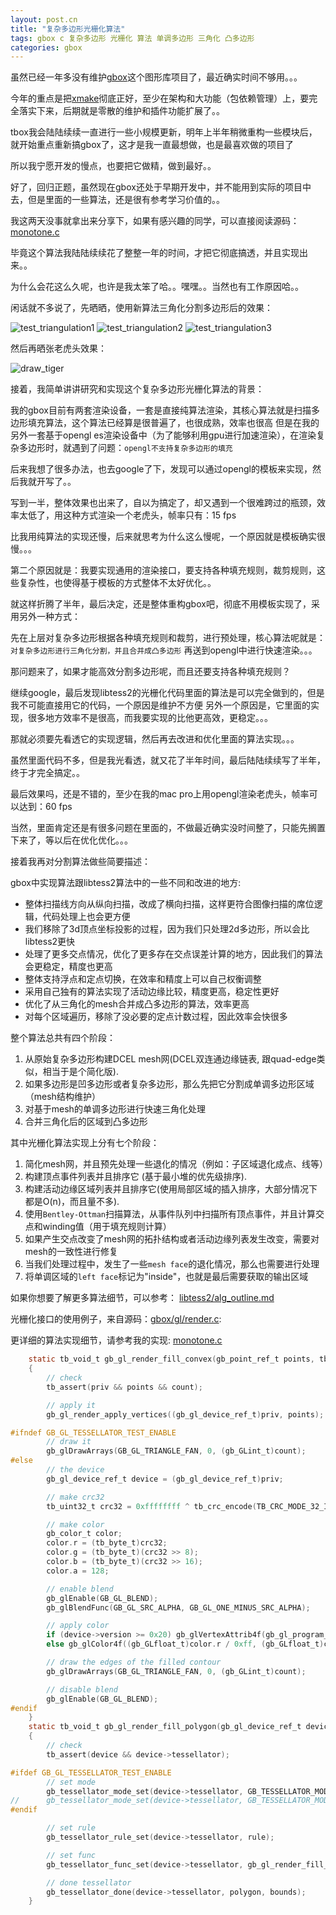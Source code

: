 ```yaml
---
layout: post.cn
title: "复杂多边形光栅化算法"
tags: gbox c 复杂多边形 光栅化 算法 单调多边形 三角化 凸多边形
categories: gbox
---
```


虽然已经一年多没有维护[gbox](https://github.com/waruqi/gbox)这个图形库项目了，最近确实时间不够用。。。

今年的重点是把[xmake](http://www.xmake.io)彻底正好，至少在架构和大功能（包依赖管理）上，要完全落实下来，后期就是零散的维护和插件功能扩展了。。

tbox我会陆陆续续一直进行一些小规模更新，明年上半年稍微重构一些模块后，就开始重点重新搞gbox了，这才是我一直最想做，也是最喜欢做的项目了

所以我宁愿开发的慢点，也要把它做精，做到最好。。

好了，回归正题，虽然现在gbox还处于早期开发中，并不能用到实际的项目中去，但是里面的一些算法，还是很有参考学习价值的。。

我这两天没事就拿出来分享下，如果有感兴趣的同学，可以直接阅读源码：[monotone.c](https://github.com/waruqi/gbox/blob/master/src/gbox/utils/impl/tessellator/monotone.c) 

毕竟这个算法我陆陆续续花了整整一年的时间，才把它彻底搞透，并且实现出来。。

为什么会花这么久呢，也许是我太笨了哈。。嘿嘿。。当然也有工作原因哈。。

闲话就不多说了，先晒晒，使用新算法三角化分割多边形后的效果：

![test_triangulation1](/static/img/gbox/test_triangulation1.png)
![test_triangulation2](/static/img/gbox/test_triangulation2.png)
![test_triangulation3](/static/img/gbox/test_triangulation3.png)




然后再晒张老虎头效果：

![draw_tiger](/static/img/gbox/draw_tiger.png)

接着，我简单讲讲研究和实现这个复杂多边形光栅化算法的背景：

我的gbox目前有两套渲染设备，一套是直接纯算法渲染，其核心算法就是扫描多边形填充算法，这个算法已经算是很普遍了，也很成熟，效率也很高
但是在我的另外一套基于opengl es渲染设备中（为了能够利用gpu进行加速渲染），在渲染复杂多边形时，就遇到了问题：`opengl不支持复杂多边形的填充`

后来我想了很多办法，也去google了下，发现可以通过opengl的模板来实现，然后我就开写了。。

写到一半，整体效果也出来了，自以为搞定了，却又遇到一个很难跨过的瓶颈，效率太低了，用这种方式渲染一个老虎头，帧率只有：15 fps

比我用纯算法的实现还慢，后来就思考为什么这么慢呢，一个原因就是模板确实很慢。。。

第二个原因就是：我要实现通用的渲染接口，要支持各种填充规则，裁剪规则，这些复杂性，也使得基于模板的方式整体不太好优化。。

就这样折腾了半年，最后决定，还是整体重构gbox吧，彻底不用模板实现了，采用另外一种方式：

先在上层对复杂多边形根据各种填充规则和裁剪，进行预处理，核心算法呢就是：`对复杂多边形进行三角化分割，并且合并成凸多边形`
再送到opengl中进行快速渲染。。。

那问题来了，如果才能高效分割多边形呢，而且还要支持各种填充规则？

继续google，最后发现libtess2的光栅化代码里面的算法是可以完全做到的，但是我不可能直接用它的代码，一个原因是维护不方便
另外一个原因是，它里面的实现，很多地方效率不是很高，而我要实现的比他更高效，更稳定。。。

那就必须要先看透它的实现逻辑，然后再去改进和优化里面的算法实现。。。

虽然里面代码不多，但是我光看透，就又花了半年时间，最后陆陆续续写了半年，终于才完全搞定。。

最后效果吗，还是不错的，至少在我的mac pro上用opengl渲染老虎头，帧率可以达到：60 fps

当然，里面肯定还是有很多问题在里面的，不做最近确实没时间整了，只能先搁置下来了，等以后在优化优化。。。

接着我再对分割算法做些简要描述：

gbox中实现算法跟libtess2算法中的一些不同和改进的地方:

- 整体扫描线方向从纵向扫描，改成了横向扫描，这样更符合图像扫描的席位逻辑，代码处理上也会更方便
- 我们移除了3d顶点坐标投影的过程，因为我们只处理2d多边形，所以会比libtess2更快
- 处理了更多交点情况，优化了更多存在交点误差计算的地方，因此我们的算法会更稳定，精度也更高
- 整体支持浮点和定点切换，在效率和精度上可以自己权衡调整
- 采用自己独有的算法实现了活动边缘比较，精度更高，稳定性更好 
- 优化了从三角化的mesh合并成凸多边形的算法，效率更高
- 对每个区域遍历，移除了没必要的定点计数过程，因此效率会快很多

整个算法总共有四个阶段：

1. 从原始复杂多边形构建DCEL mesh网(DCEL双连通边缘链表, 跟quad-edge类似，相当于是个简化版).
2. 如果多边形是凹多边形或者复杂多边形，那么先把它分割成单调多边形区域（mesh结构维护）
3. 对基于mesh的单调多边形进行快速三角化处理
4. 合并三角化后的区域到凸多边形

其中光栅化算法实现上分有七个阶段：

1. 简化mesh网，并且预先处理一些退化的情况（例如：子区域退化成点、线等）
2. 构建顶点事件列表并且排序它 (基于最小堆的优先级排序).
3. 构建活动边缘区域列表并且排序它(使用局部区域的插入排序，大部分情况下都是O(n)，而且量不多).
4. 使用`Bentley-Ottman`扫描算法，从事件队列中扫描所有顶点事件，并且计算交点和winding值（用于填充规则计算）
5. 如果产生交点改变了mesh网的拓扑结构或者活动边缘列表发生改变，需要对mesh的一致性进行修复
6. 当我们处理过程中，发生了一些`mesh face`的退化情况，那么也需要进行处理
7. 将单调区域的`left face`标记为"inside"，也就是最后需要获取的输出区域

如果你想要了解更多算法细节，可以参考： [libtess2/alg_outline.md](https://github.com/memononen/libtess2/blob/master/alg_outline.md)


光栅化接口的使用例子，来自源码：[gbox/gl/render.c](https://github.com/waruqi/gbox/blob/master/src/gbox/core/device/gl/render.c):

更详细的算法实现细节，请参考我的实现: [monotone.c](https://github.com/waruqi/gbox/blob/master/src/gbox/utils/impl/tessellator/monotone.c) 

```c
    static tb_void_t gb_gl_render_fill_convex(gb_point_ref_t points, tb_uint16_t count, tb_cpointer_t priv)
    {
        // check
        tb_assert(priv && points && count);

        // apply it
        gb_gl_render_apply_vertices((gb_gl_device_ref_t)priv, points);

#ifndef GB_GL_TESSELLATOR_TEST_ENABLE
        // draw it
        gb_glDrawArrays(GB_GL_TRIANGLE_FAN, 0, (gb_GLint_t)count);
#else
        // the device 
        gb_gl_device_ref_t device = (gb_gl_device_ref_t)priv;

        // make crc32
        tb_uint32_t crc32 = 0xffffffff ^ tb_crc_encode(TB_CRC_MODE_32_IEEE_LE, 0xffffffff, (tb_byte_t const*)points, count * sizeof(gb_point_t));

        // make color
        gb_color_t color;
        color.r = (tb_byte_t)crc32;
        color.g = (tb_byte_t)(crc32 >> 8);
        color.b = (tb_byte_t)(crc32 >> 16);
        color.a = 128;

        // enable blend
        gb_glEnable(GB_GL_BLEND);
        gb_glBlendFunc(GB_GL_SRC_ALPHA, GB_GL_ONE_MINUS_SRC_ALPHA);

        // apply color
        if (device->version >= 0x20) gb_glVertexAttrib4f(gb_gl_program_location(device->program, GB_GL_PROGRAM_LOCATION_COLORS), (gb_GLfloat_t)color.r / 0xff, (gb_GLfloat_t)color.g / 0xff, (gb_GLfloat_t)color.b / 0xff, (gb_GLfloat_t)color.a / 0xff);
        else gb_glColor4f((gb_GLfloat_t)color.r / 0xff, (gb_GLfloat_t)color.g / 0xff, (gb_GLfloat_t)color.b / 0xff, (gb_GLfloat_t)color.a / 0xff);

        // draw the edges of the filled contour
        gb_glDrawArrays(GB_GL_TRIANGLE_FAN, 0, (gb_GLint_t)count);

        // disable blend
        gb_glEnable(GB_GL_BLEND);
#endif
    }
    static tb_void_t gb_gl_render_fill_polygon(gb_gl_device_ref_t device, gb_polygon_ref_t polygon, gb_rect_ref_t bounds, tb_size_t rule)
    {
        // check
        tb_assert(device && device->tessellator);

#ifdef GB_GL_TESSELLATOR_TEST_ENABLE
        // set mode
        gb_tessellator_mode_set(device->tessellator, GB_TESSELLATOR_MODE_TRIANGULATION);
//      gb_tessellator_mode_set(device->tessellator, GB_TESSELLATOR_MODE_MONOTONE);
#endif

        // set rule
        gb_tessellator_rule_set(device->tessellator, rule);

        // set func
        gb_tessellator_func_set(device->tessellator, gb_gl_render_fill_convex, device);

        // done tessellator
        gb_tessellator_done(device->tessellator, polygon, bounds);
    }
```


